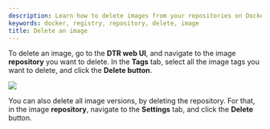 ```yaml
---
description: Learn how to delete images from your repositories on Docker Trusted Registry.
keywords: docker, registry, repository, delete, image
title: Delete an image
---
```

To delete an image, go to the **DTR web UI**, and navigate to the image **repository** you want to delete. In the **Tags** tab, select all the image tags you want to delete, and click the **Delete button**.

![](../images/delete-an-image-1.png)

You can also delete all image versions, by deleting the repository. For that, in the image **repository**, navigate to the **Settings** tab, and click the **Delete** button.